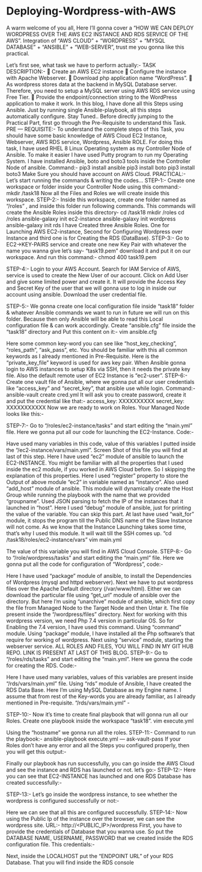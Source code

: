 # Deploying-Wordpress-with-AWS

A warm welcome of you all, Here I’ll gonna cover a “HOW WE CAN DEPLOY WORDPRESS OVER THE AWS EC2 INSTANCE AND RDS SERVICE OF THE AWS”. Integration of “AWS CLOUD” + “WORDPRESS” + “MYSQL DATABASE” + “ANSIBLE” + “WEB-SERVER”, trust me you gonna like this practical.


Let’s first see, what task we have to perform actually:-
TASK DESCRIPTION:-
🔅 Create an AWS EC2 instance
🔅 Configure the instance with Apache Webserver.
🔅 Download php application name “WordPress”.
🔅 As wordpress stores data at the backend in MySQL Database server. Therefore, you need to setup a MySQL server using AWS RDS service using Free Tier.
🔅 Provide the endpoint/connection string to the WordPress application to make it work.
In this blog, I have done all this Steps using Ansible. Just by running single Ansible-playbook, all this steps automatically configure. Stay Tuned..
Before directly jumping to the Practical Part, first go through the Pre-Requisite to understand this Task.
PRE — REQUISITE:-
To understand the complete steps of this Task, you should have some basic knowledge of AWS Cloud EC2 Instance, Webserver, AWS RDS service, Wordpress, Ansible ROLE.
For doing this task, I have used RHEL 8 Linux Operating system as my Controller Node of Ansible. To make it easier I have used Putty program to run my Operating System.
I have installed Ansible, boto and boto3 tools inside the Controller Node of ansible. Command:-
pip3 install ansible
pip3 install boto
pip3 install boto3
Make Sure you should have account on AWS Cloud.
PRACTICAL:-
Let’s start running the commands & writing the codes…
STEP-1:- Create one workspace or folder inside your Controller Node using this command:-
mkdir /task18
Now all the Files and Roles we will create inside this workspace.
STEP-2:- Inside this workspace, create one folder named as “/roles” , and inside this folder run following commands. This commands will create the Ansible Roles inside this directory-
cd /task18
mkdir /roles
cd /roles
ansible-galaxy init ec2-instance
ansible-galaxy init wordpress
ansible-galaxy init rds
I have Created three Ansible Roles. One for Launching AWS EC2-instance, Second for Configuring Wordpress over Instance and third one is for Creating the RDS (DataBase).
STEP-3:- Go to EC2->KEY-PAIRS service and create one new Key Pair with whatever the name you wanna give let’s say- “task19.pem” download it and put it on our workspace. And run this command:-
chmod 400 task19.pem


STEP-4:- Login to your AWS Account. Search for IAM Service of AWS, service is used to create the New User of our account. Click on Add User and give some limited power and create it. It will provide the Access Key and Secret Key of the user that we will gonna use to log in inside our account using ansible. Download the user credential file.


STEP-5:- We gonna create one local configuration file inside “task18” folder & whatever Ansible commands we want to run in future we will run on this folder. Because then only Ansible will be able to read this Local configuration file & can work accordingly.
Create “ansible.cfg” file inside the “task18” directory and Put this content on it:-
vim ansible.cfg


Here some common key-word you can see like “host_key_checking”, “roles_path”, “ask_pass”, etc. You should be familiar with this all common keywords as I already mentioned in Pre-Requisite.
Here is the “private_key_file” keyword is used for aws key pair. When Ansible gonna login to AWS instances to setup K8s via SSH, then it needs the private key file. Also the default remote user of EC2 Instance is “ec2-user”.
STEP-6:- Create one vault file of Ansible, where we gonna put all our user credentials like “access_key” and “secret_key”, that ansible use while login. Command:-
ansible-vault create cred.yml
It will ask you to create password, create it and put the credential like that:-
access_key: XXXXXXXXXX
secret_key: XXXXXXXXXXX
Now we are ready to work on Roles.
Your Managed Node looks like this:-


STEP-7:- Go to “/roles/ec2-instance/tasks” and start editing the “main.yml” file. Here we gonna put all our code for launching the EC2-Instance. Code:-


Have used many variables in this code, value of this variables I putted inside the “/ec2-instance/vars/main.yml”. Screen Shot of this file you will find at last of this step.
Here I have used “ec2” module of ansible to launch the EC2-INSTANCE. You might be familiar with all the properties that I used inside the ec2 module, if you worked in AWS Cloud before. So I skipping the explanation of this properties.
Here I used “register” property to store the Output of above module “ec2” in variable named as “instance”.
Also used “add_host” module of ansible. This module will dynamically create the Host Group while running the playbook with the name that we provided “groupname”. Used JSON parsing to fetch the IP of the instances that it launched in “host”.
Here I used “debug” module of ansible, just for printing the value of the variable. You can skip this part.
At last have used “wait_for” module, it stops the program till the Public DNS name of the Slave Instance will not come. As we know that the Instance Launching takes some time, that’s why I used this module. It will wait till the SSH comes up.
“cd /task18/roles/ec2-instance/vars”
vim main.yml


The value of this variable you will find in AWS Cloud Console.
STEP-8:- Go to “/role/wordpress/tasks” and start editing the “main.yml” file. Here we gonna put all the code for configuration of “Wordpress”, code:-


Here I have used “package” module of ansible, to install the Dependencies of Wordpress (mysql and httpd webserver).
Next we have to put wordpress files over the Apache Default directory (/var/www/html). Either we can download the particular file using “get_url” module of ansible over the directory. But here I’m using “unarchive” module of ansible, which first copy the file from Managed Node to the Target Node and then Untar it. The file present inside the “/wordpress/files” directory.
Next for working with this wordpress version, we need Php 7.4 version in particular OS. So for Enabling the 7.4 version, I have used this command. Using “command” module.
Using “package” module, I have installed all the Php software’s that require for working of wordpress.
Next using “service” module, starting the webserver service.
ALL ROLES AND FILES, YOU WILL FIND IN MY GIT HUB REPO. LINK IS PRESENT AT LAST OF THIS BLOG.
STEP-9:- Go to “/roles/rds/tasks” and start editing the “main.yml”. Here we gonna the code for creating the RDS. Code:-


Here I have used many variables, values of this variables are present inside “/rds/vars/main.yml” file.
Using “rds” module of Ansible, I have created the RDS Data Base. Here I’m using MySQL Database as my Engine name. I assume that from rest of the Key-words you are already familiar, as I already mentioned in Pre-requisite.
“/rds/vars/main.yml” -


STEP-10:- Now it’s time to create final playbook that will gonna run all our Roles. Create one playbook inside the workspace “task18”.
vim execute.yml


Using the “hostname” we gonna run all the roles.
STEP-11:- Command to run the playbook:-
ansible-playbook execute.yml — ask-vault-pass
If your Roles don’t have any error and all the Steps you configured properly, then you will get this output:-




Finally our playbook has run successfully, you can go inside the AWS Cloud and see the instance and RDS has launched or not. let’s go:-
STEP-12:- Here you can see that EC2-INSTANCE has launched and one RDS Database has created successfully:-




STEP-13:- Let’s go inside the wordpress instance, to see whether the wordpress is configured successfully or not:-


Here we can see that all this are configured successfully.
STEP-14:- Now using the Public Ip of the instance over the browser, we can see the wordpress site. URL:-
http://<PUBLIC_IP>/wordpress
First, you have to provide the credentials of Database that you wanna use. So put the DATABASE NAME, USERNAME, PASSWORD that we created inside the RDS configuration file. This credentials:-


Next, inside the LOCALHOST put the “ENDPOINT URL” of your RDS Database. That you will find inside the RDS console
